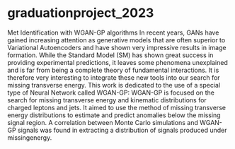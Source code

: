 # graduationproject_2023
Met Identification with WGAN-GP algorithms
In recent years, GANs have gained increasing attention as generative models that are often superior to Variational Autoencoders and have shown very impressive results in image formation. While the Standard Model (SM) has shown great success in providing experimental predictions, it leaves some phenomena unexplained and is far from being a complete theory of fundamental interactions. It is therefore
very interesting to integrate these new tools into our search for missing transverse energy. This work is dedicated to the use of a special type of Neural Network called WGAN-GP: WGAN-GP is focused on the search for missing transverse energy and kinematic distributions for charged leptons and jets. It aimed to use the method of missing transverse energy distributions to estimate and predict anomalies below the missing signal region. A correlation between Monte Carlo simulations and WGAN-GP signals was found in extracting a distribution of signals produced under missingenergy.
